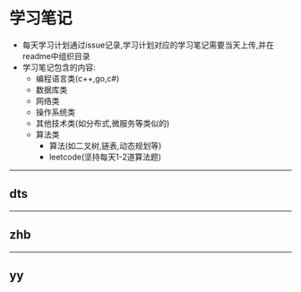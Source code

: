 # 学习笔记
- 每天学习计划通过issue记录,学习计划对应的学习笔记需要当天上传,并在readme中组织目录
- 学习笔记包含的内容:
    - 编程语言类(c++,go,c#)
    - 数据库类
    - 网络类
    - 操作系统类
    - 其他技术类(如分布式,微服务等类似的)
    - 算法类
        - 算法(如二叉树,链表,动态规划等)
        - leetcode(坚持每天1-2道算法题)
---
## dts
---
## zhb
---
## yy